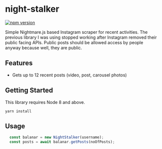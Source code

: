 # night-stalker
[![npm version](https://badge.fury.io/js/night-stalker.svg)](https://badge.fury.io/js/night-stalker)

Simple Nightmare.js based Instagram scraper for recent activities.
The previous library I was using stopped working after Instagram removed their public facing APIs.
Public posts should be allowed access by people anyway because well, they are public.

## Features
- Gets up to 12 recent posts (video, post, carousel photos)

## Getting Started
This library requires Node 8 and above.
```
yarn install
```

## Usage
```javascript
  const balanar = new NightStalker(username);
  const posts = await balanar.getPosts(noOfPosts);
```